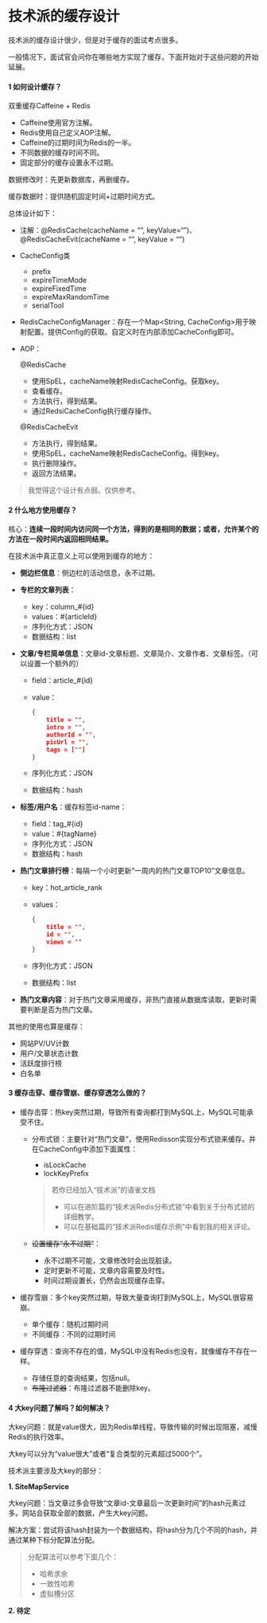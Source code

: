 # 技术派的缓存设计

技术派的缓存设计很少，但是对于缓存的面试考点很多。

一般情况下，面试官会问你在哪些地方实现了缓存，下面开始对于这些问题的开始延展。

#### 1 如何设计缓存？

双重缓存Caffeine + Redis

-   Caffeine使用官方注解。
-   Redis使用自己定义AOP注解。
-   Caffeine的过期时间为Redis的一半。
-   不同数据的缓存时间不同。
-   固定部分的缓存设置永不过期。

数据修改时：先更新数据库，再删缓存。

缓存数据时：提供随机固定时间+过期时间方式。

总体设计如下：

-   注解：@RedisCache(cacheName = “”, keyValue=“”)、@RedisCacheEvit(cacheName = “”, keyValue = “”)

-   CacheConfig类

    -   prefix
    -   expireTimeMode
    -   expireFixedTime
    -   expireMaxRandomTime
    -   serialTool

-   RedisCacheConfigManager：存在一个Map<String, CacheConfig>用于映射配置。提供Config的获取。自定义时在内部添加CacheConfig即可。

-   AOP：

    @RedisCache

    -   使用SpEL，cacheName映射RedisCacheConfig。获取key。
    -   查看缓存。
    -   方法执行，得到结果。
    -   通过RedsiCacheConfig执行缓存操作。

    @RedisCacheEvit

    -   方法执行，得到结果。
    -   使用SpEL，cacheName映射RedisCacheConfig。得到key。
    -   执行删除操作。
    -   返回方法结果。

>   我觉得这个设计有点弱。仅供参考。

#### 2 什么地方使用缓存？

核心：**连续一段时间内访问同一个方法，得到的是相同的数据；或者，允许某个的方法在一段时间内返回相同结果。**

在技术派中真正意义上可以使用到缓存的地方：

-   **侧边栏信息**：侧边栏的活动信息，永不过期。

-   **专栏的文章列表**：

    -   key：column_#{id}
    -   values：#{articleId}
    -   序列化方式：JSON
    -   数据结构：list

-   **文章/专栏简单信息**：文章id-文章标题、文章简介、文章作者、文章标签。（可以设置一个额外的）

    -   field：article_#{id}

    -   value：

        ```json
        {
            title = "",
            intro = "",
            authorId = "",
        	picUrl = "",
            tags = [""]
        }
        ```

    -   序列化方式：JSON

    -   数据结构：hash

-   **标签/用户名**：缓存标签id-name：

    -   field：tag_#{id}
    -   value：#{tagName}
    -   序列化方式：JSON
    -   数据结构：hash

-   **热门文章排行榜**：每隔一个小时更新“一周内的热门文章TOP10”文章信息。

    -   key：hot_article_rank

    -   values：

        ```json
        {
            title = "",
            id = "",
            views = ""
        }
        ```

    -   序列化方式：JSON

    -   数据结构：list

-   **热门文章内容**：对于热门文章采用缓存，非热门直接从数据库读取，更新时需要判断是否为热门文章。

其他的使用也算是缓存：

-   网站PV/UV计数
-   用户/文章状态计数
-   活跃度排行榜
-   白名单

#### 3 缓存击穿、缓存雪崩、缓存穿透怎么做的？

-   缓存击穿：热key突然过期，导致所有查询都打到MySQL上，MySQL可能承受不住。

    -   分布式锁：主要针对“热门文章”，使用Redisson实现分布式锁来缓存。并在CacheConfig中添加下面属性：

        -   isLockCache
        -   lockKeyPrefix

        >   若你已经加入“技术派”的语雀文档
        >
        >   -   可以在进阶篇的“技术派Redis分布式锁”中看到关于分布式锁的详细教学。
        >   -   可以在基础篇的“技术派Redis缓存示例”中看到我的相关评论。

    -   ~~设置缓存“永不过期”~~：

        -   永不过期不可能，文章修改时会出现脏读。
        -   定时更新不可能，文章内容需要及时性。
        -   时间过期设置长，仍然会出现缓存击穿。

-   缓存雪崩：多个key突然过期，导致大量查询打到MySQL上，MySQL很容易崩。

    -   单个缓存：随机过期时间
    -   不同缓存：不同的过期时间

-   缓存穿透：查询不存在的值，MySQL中没有Redis也没有，就像缓存不存在一样。

    -   存储任意的查询结果，包括null。
    -   ~~布隆过滤器~~：布隆过滤器不能删除key。

#### 4 大key问题了解吗？如何解决？

大key问题：就是value很大，因为Redis单线程，导致传输的时候出现阻塞，减慢Redis的执行效率。

大key可以分为“value很大”或者“复合类型的元素超过5000个”。

技术派主要涉及大key的部分：

**1. SiteMapService**

大key问题：当文章过多会导致“文章id-文章最后一次更新时间”的hash元素过多。网站会获取全部的数据，产生大key问题。

解决方案：尝试将该hash封装为一个数据结构，将hash分为几个不同的hash，并通过某种下标分配算法分配。

>   分配算法可以参考下面几个：
>
>   -   哈希求余
>   -   一致性哈希
>   -   虚拟槽分区

**2. 待定**

